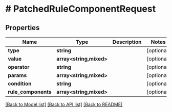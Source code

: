 # # PatchedRuleComponentRequest

## Properties

Name | Type | Description | Notes
------------ | ------------- | ------------- | -------------
**type** | **string** |  | [optional]
**value** | **array<string,mixed>** |  | [optional]
**operator** | **string** |  | [optional]
**params** | **array<string,mixed>** |  | [optional]
**condition** | **string** |  | [optional]
**rule_components** | **array<string,mixed>** |  | [optional]

[[Back to Model list]](../../README.md#models) [[Back to API list]](../../README.md#endpoints) [[Back to README]](../../README.md)
